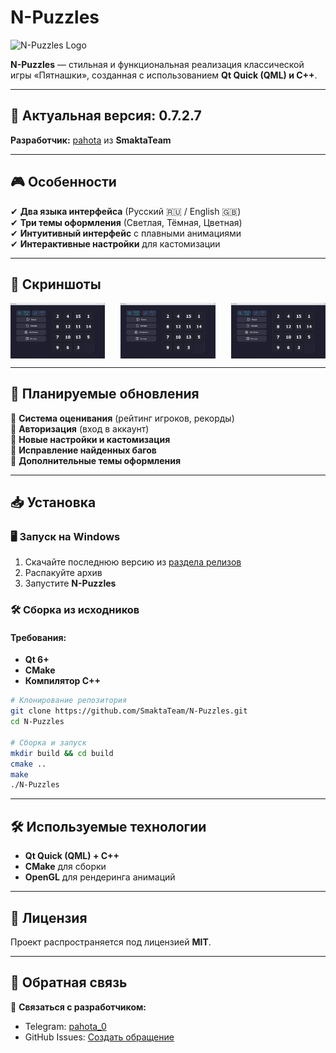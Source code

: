 # N-Puzzles

![N-Puzzles Logo](images/logo.png)

**N-Puzzles** — стильная и функциональная реализация классической игры «Пятнашки», созданная с использованием **Qt Quick (QML) и C++**.

---

## 🚀 Актуальная версия: **0.7.2.7**

**Разработчик:** [pahota](https://t.me/pahota_0) из **SmaktaTeam**

---

## 🎮 Особенности

✔ **Два языка интерфейса** (Русский 🇷🇺 / English 🇬🇧)  
✔ **Три темы оформления** (Светлая, Тёмная, Цветная)  
✔ **Интуитивный интерфейс** с плавными анимациями  
✔ **Интерактивные настройки** для кастомизации  

---

## 📸 Скриншоты

<div style="display: flex; justify-content: space-between;">
  <img src="Img/ScreenColorful.png" width="30%">
  <img src="Img/ScreenColorful.png" width="30%">
  <img src="Img/ScreenColorful.png" width="30%">
</div>


---

## 🔮 Планируемые обновления

🔹 **Система оценивания** (рейтинг игроков, рекорды)  
🔹 **Авторизация** (вход в аккаунт)  
🔹 **Новые настройки и кастомизация**  
🔹 **Исправление найденных багов**  
🔹 **Дополнительные темы оформления**  

---

## 📥 Установка

### 🖥 Запуск на Windows
1. Скачайте последнюю версию из [раздела релизов](https://github.com/SmaktaTeam/N-Puzzles/releases)
2. Распакуйте архив
3. Запустите **N-Puzzles**

### 🛠 Сборка из исходников
#### Требования:
- **Qt 6+**
- **CMake**
- **Компилятор C++**

```sh
# Клонирование репозитория
git clone https://github.com/SmaktaTeam/N-Puzzles.git
cd N-Puzzles

# Сборка и запуск
mkdir build && cd build
cmake ..
make
./N-Puzzles
```

---

## 🛠 Используемые технологии

- **Qt Quick (QML) + C++**
- **CMake** для сборки
- **OpenGL** для рендеринга анимаций

---

## 📜 Лицензия
Проект распространяется под лицензией **MIT**.

---

## 💬 Обратная связь

📢 **Связаться с разработчиком:**  
- Telegram: [pahota_0](https://t.me/pahota_0)
- GitHub Issues: [Создать обращение](https://github.com/pahota/N-Puzzles/issues)


